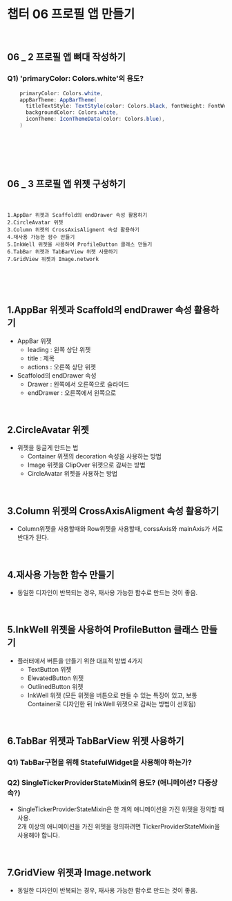 # 챕터 06 프로필 앱 만들기
<br/>

## 06 _ 2 프로필 앱 뼈대 작성하기

### Q1) 'primaryColor: Colors.white'의 용도?
```java
    primaryColor: Colors.white,
    appBarTheme: AppBarTheme(
      titleTextStyle: TextStyle(color: Colors.black, fontWeight: FontWeight.bold, fontSize: 20),
      backgroundColor: Colors.white,
      iconTheme: IconThemeData(color: Colors.blue),
    )
```

<br/>
<br/>
<br/>
<br/>


## 06 _ 3 프로필 앱 위젯 구성하기
<br/>

    
    1.AppBar 위젯과 Scaffold의 endDrawer 속성 활용하기
    2.CircleAvatar 위젯
    3.Column 위젯의 CrossAxisAligment 속성 활용하기
    4.재사용 가능한 함수 만들기
    5.InkWell 위젯을 사용하여 ProfileButton 클래스 만들기
    6.TabBar 위젯과 TabBarView 위젯 사용하기
    7.GridView 위젯과 Image.network
 
<br/>
<br/>
<br/>

## 1.AppBar 위젯과 Scaffold의 endDrawer 속성 활용하기

* AppBar 위젯
  - leading : 왼쪽 상단 위젯
  - title : 제목
  - actions : 오른쪽 상단 위젯
* Scaffolod의 endDrawer 속성
  - Drawer : 왼쪽에서 오른쪽으로 슬라이드
  - endDrawer : 오른쪽에서 왼쪽으로 
<br/>

## 2.CircleAvatar 위젯

* 위젯을 둥글게 만드는 법
  - Container 위젯의 decoration 속성을 사용하는 방법
  - Image 위젯을 ClipOver 위젯으로 감싸는 방법
  - CircleAvatar 위젯을 사용하는 방법
<br/>

## 3.Column 위젯의 CrossAxisAligment 속성 활용하기
* Column위젯을 사용할때와 Row위젯을 사용할때, corssAxis와 mainAxis가 서로 반대가 된다.
<br/>

## 4.재사용 가능한 함수 만들기
* 동일한 디자인이 반복되는 경우, 재사용 가능한 함수로 만드는 것이 좋음.
<br/>

## 5.InkWell 위젯을 사용하여 ProfileButton 클래스 만들기
* 플러터에서 버튼을 만들기 위한 대표적 방법 4가지
  - TextButton 위젯
  - ElevatedButton 위젯
  - OutlinedButton 위젯
  - InkWell 위젯 (모든 위젯을 버튼으로 만들 수 있는 특징이 있고, 보통 Container로 디자인한 뒤 InkWell 위젯으로 감싸는 방법이 선호됨)
<br/>

## 6.TabBar 위젯과 TabBarView 위젯 사용하기
### Q1) TabBar구현을 위해 StatefulWidget을 사용해야 하는가?


### Q2) SingleTickerProviderStateMixin의 용도? (애니메이션? 다중상속?)
* SingleTickerProviderStateMixin은 한 개의 애니메이션을 가진 위젯을 정의할 때 사용.<br/>
  2개 이상의 애니메이션을 가진 위젯을 정의하려면 TickerProviderStateMixin을 사용해야 합니다.
<br/>



## 7.GridView 위젯과 Image.network
* 동일한 디자인이 반복되는 경우, 재사용 가능한 함수로 만드는 것이 좋음.
